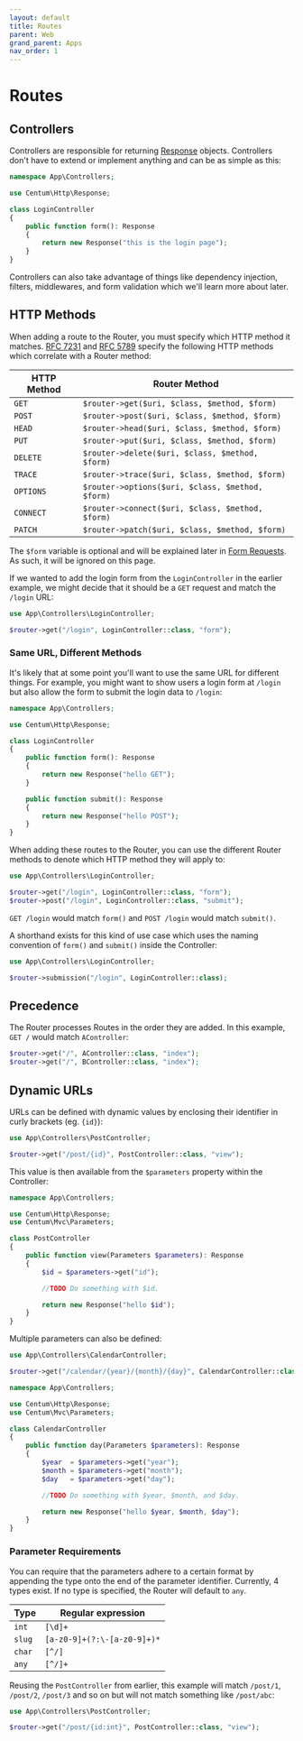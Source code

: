 ```yaml
---
layout: default
title: Routes
parent: Web
grand_parent: Apps
nav_order: 1
---
```




# Routes

## Controllers

Controllers are responsible for returning [Response](https://github.com/SidRoberts/centum/blob/development/src/Http/Response.php) objects.
Controllers don't have to extend or implement anything and can be as simple as this:

```php
namespace App\Controllers;

use Centum\Http\Response;

class LoginController
{
    public function form(): Response
    {
        return new Response("this is the login page");
    }
}
```

Controllers can also take advantage of things like dependency injection, filters, middlewares, and form validation which we'll learn more about later.



## HTTP Methods

When adding a route to the Router, you must specify which HTTP method it matches.
[RFC 7231](https://tools.ietf.org/html/rfc7231#section-4) and [RFC 5789](https://tools.ietf.org/html/rfc5789#section-2) specify the following HTTP methods which correlate with a Router method:

| HTTP Method | Router Method                                    |
| ----------- | ------------------------------------------------ |
| `GET`       | `$router->get($uri, $class, $method, $form)`     |
| `POST`      | `$router->post($uri, $class, $method, $form)`    |
| `HEAD`      | `$router->head($uri, $class, $method, $form)`    |
| `PUT`       | `$router->put($uri, $class, $method, $form)`     |
| `DELETE`    | `$router->delete($uri, $class, $method, $form)`  |
| `TRACE`     | `$router->trace($uri, $class, $method, $form)`   |
| `OPTIONS`   | `$router->options($uri, $class, $method, $form)` |
| `CONNECT`   | `$router->connect($uri, $class, $method, $form)` |
| `PATCH`     | `$router->patch($uri, $class, $method, $form)`   |

The `$form` variable is optional and will be explained later in [Form Requests](form-requests.md). As such, it will be ignored on this page.

If we wanted to add the login form from the `LoginController` in the earlier example, we might decide that it should be a `GET` request and match the `/login` URL:

```php
use App\Controllers\LoginController;

$router->get("/login", LoginController::class, "form");
```



### Same URL, Different Methods

It's likely that at some point you'll want to use the same URL for different things.
For example, you might want to show users a login form at `/login` but also allow the form to submit the login data to `/login`:

```php
namespace App\Controllers;

use Centum\Http\Response;

class LoginController
{
    public function form(): Response
    {
        return new Response("hello GET");
    }

    public function submit(): Response
    {
        return new Response("hello POST");
    }
}
```

When adding these routes to the Router, you can use the different Router methods to denote which HTTP method they will apply to:

```php
use App\Controllers\LoginController;

$router->get("/login", LoginController::class, "form");
$router->post("/login", LoginController::class, "submit");
```

`GET /login` would match `form()` and `POST /login` would match `submit()`.

A shorthand exists for this kind of use case which uses the naming convention of `form()` and `submit()` inside the Controller:

```php
use App\Controllers\LoginController;

$router->submission("/login", LoginController::class);
```



## Precedence

The Router processes Routes in the order they are added.
In this example, `GET /` would match `AController`:

```php
$router->get("/", AController::class, "index");
$router->get("/", BController::class, "index");
```



## Dynamic URLs

URLs can be defined with dynamic values by enclosing their identifier in curly brackets (eg. `{id}`):

```php
use App\Controllers\PostController;

$router->get("/post/{id}", PostController::class, "view");
```

This value is then available from the `$parameters` property within the Controller:

```php
namespace App\Controllers;

use Centum\Http\Response;
use Centum\Mvc\Parameters;

class PostController
{
    public function view(Parameters $parameters): Response
    {
        $id = $parameters->get("id");

        //TODO Do something with $id.

        return new Response("hello $id");
    }
}
```

Multiple parameters can also be defined:

```php
use App\Controllers\CalendarController;

$router->get("/calendar/{year}/{month}/{day}", CalendarController::class, "day");
```

```php
namespace App\Controllers;

use Centum\Http\Response;
use Centum\Mvc\Parameters;

class CalendarController
{
    public function day(Parameters $parameters): Response
    {
        $year  = $parameters->get("year");
        $month = $parameters->get("month");
        $day   = $parameters->get("day");

        //TODO Do something with $year, $month, and $day.

        return new Response("hello $year, $month, $day");
    }
}
```



### Parameter Requirements

You can require that the parameters adhere to a certain format by appending the type onto the end of the parameter identifier.
Currently, 4 types exist.
If no type is specified, the Router will default to `any`.

| Type   | Regular expression          |
| ------ | --------------------------- |
| `int`  | `[\d]+`                     |
| `slug` | `[a-z0-9]+(?:\-[a-z0-9]+)*` |
| `char` | `[^/]`                      |
| `any`  | `[^/]+`                     |

Reusing the `PostController` from earlier, this example will match `/post/1`, `/post/2`, `/post/3` and so on but will not match something like `/post/abc`:

```php
use App\Controllers\PostController;

$router->get("/post/{id:int}", PostController::class, "view");
```

